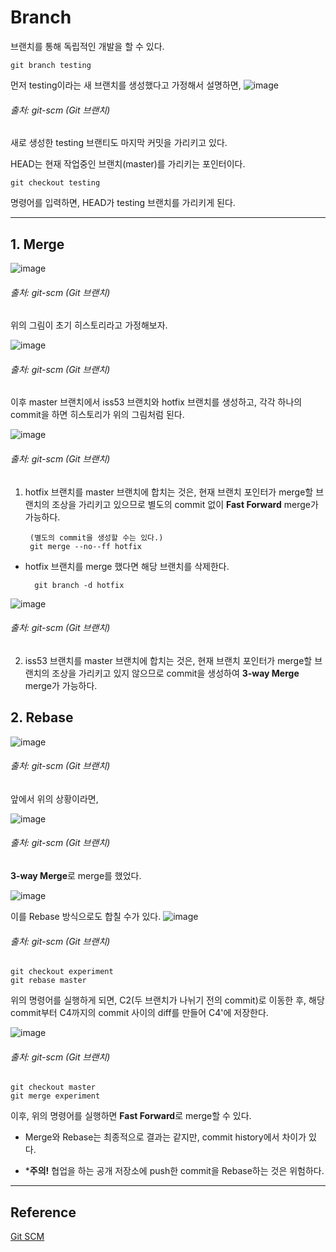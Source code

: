 # Branch
브랜치를 통해 독립적인 개발을 할 수 있다.

    git branch testing
    
먼저 testing이라는 새 브랜치를 생성했다고 가정해서 설명하면, 
![image](https://user-images.githubusercontent.com/61091307/148012330-50588368-8356-4428-a4a7-a6c4507f29e9.png)
###### 출처: git-scm (Git 브랜치)

새로 생성한 testing 브랜티도 마지막 커밋을 가리키고 있다.

HEAD는 현재 작업중인 브랜치(master)를 가리키는 포인터이다. 

    git checkout testing

명령어를 입력하면, HEAD가 testing 브랜치를 가리키게 된다.

- - -

## 1. Merge

![image](https://user-images.githubusercontent.com/61091307/148014275-c2cbf3f0-b5af-4662-a3fb-1fa21b4df91e.png)
###### 출처: git-scm (Git 브랜치)

위의 그림이 초기 히스토리라고 가정해보자.

![image](https://user-images.githubusercontent.com/61091307/148014483-06b87e5e-5866-4a95-9c21-d6508442d028.png)
###### 출처: git-scm (Git 브랜치)

이후 master 브랜치에서 iss53 브랜치와 hotfix 브랜치를 생성하고, 각각 하나의 commit을 하면 히스토리가 위의 그림처럼 된다.


![image](https://user-images.githubusercontent.com/61091307/148014672-c4988fa9-0858-4567-8471-2f5d48cb5de1.png)
###### 출처: git-scm (Git 브랜치)


1. hotfix 브랜치를 master 브랜치에 합치는 것은, 현재 브랜치 포인터가 merge할 브랜치의 조상을 가리키고 있으므로 별도의 commit 없이 **Fast Forward** merge가 가능하다. 

        (별도의 commit을 생성할 수는 있다.)
        git merge --no--ff hotfix

- hotfix 브랜치를 merge 했다면 해당 브랜치를 삭제한다.
    
        git branch -d hotfix

![image](https://user-images.githubusercontent.com/61091307/148014841-a2d0697f-416f-4df5-8b0a-49dcba1855bb.png)
###### 출처: git-scm (Git 브랜치)

2. iss53 브랜치를 master 브랜치에 합치는 것은, 현재 브랜치 포인터가 merge할 브랜치의 조상을 가리키고 있지 않으므로 commit을 생성하여 **3-way Merge** merge가 가능하다. 


## 2. Rebase

![image](https://user-images.githubusercontent.com/61091307/148017753-5572590a-5bee-4a82-bb79-6af9d45c6ad3.png)
###### 출처: git-scm (Git 브랜치)

앞에서 위의 상황이라면,

![image](https://user-images.githubusercontent.com/61091307/148017876-9c8a486d-be60-4774-a772-2d048188e232.png)
###### 출처: git-scm (Git 브랜치)

**3-way Merge**로 merge를 했었다.

![image](https://user-images.githubusercontent.com/61091307/148017876-9c8a486d-be60-4774-a772-2d048188e232.png)


이를 Rebase 방식으로도 합칠 수가 있다.
![image](https://user-images.githubusercontent.com/61091307/148018189-4a8493aa-097f-479a-8607-4b874d053d6b.png)
###### 출처: git-scm (Git 브랜치)

    git checkout experiment
    git rebase master

위의 명령어를 실행하게 되면, C2(두 브랜치가 나뉘기 전의 commit)로 이동한 후, 해당 commit부터 C4까지의 commit 사이의 diff를 만들어 C4'에 저장한다.

![image](https://user-images.githubusercontent.com/61091307/148018446-200c8c9e-f163-4497-aad9-40a54c214cb2.png)
###### 출처: git-scm (Git 브랜치)

    git checkout master
    git merge experiment

이후, 위의 명령어를 실행하면 **Fast Forward**로 merge할 수 있다.

- Merge와 Rebase는 최종적으로 결과는 같지만, commit history에서 차이가 있다.

- ***주의!** 협업을 하는 공개 저장소에 push한 commit을 Rebase하는 것은 위험하다.

- - -
## Reference
[Git SCM](https://git-scm.com/book/ko/v2)